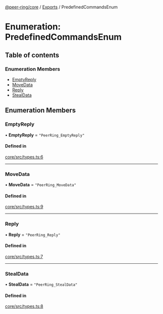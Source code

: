 [@peer-ring/core](../README.md) / [Exports](../modules.md) / PredefinedCommandsEnum

# Enumeration: PredefinedCommandsEnum

## Table of contents

### Enumeration Members

- [EmptyReply](PredefinedCommandsEnum.md#emptyreply)
- [MoveData](PredefinedCommandsEnum.md#movedata)
- [Reply](PredefinedCommandsEnum.md#reply)
- [StealData](PredefinedCommandsEnum.md#stealdata)

## Enumeration Members

### EmptyReply

• **EmptyReply** = `"PeerRing_EmptyReply"`

#### Defined in

[core/src/types.ts:6](https://github.com/mahendraHegde/peer-ring/blob/a34a79cc00dcfece3dd7053087438426a58bff61/packages/core/src/types.ts#L6)

---

### MoveData

• **MoveData** = `"PeerRing_MoveData"`

#### Defined in

[core/src/types.ts:9](https://github.com/mahendraHegde/peer-ring/blob/a34a79cc00dcfece3dd7053087438426a58bff61/packages/core/src/types.ts#L9)

---

### Reply

• **Reply** = `"PeerRing_Reply"`

#### Defined in

[core/src/types.ts:7](https://github.com/mahendraHegde/peer-ring/blob/a34a79cc00dcfece3dd7053087438426a58bff61/packages/core/src/types.ts#L7)

---

### StealData

• **StealData** = `"PeerRing_StealData"`

#### Defined in

[core/src/types.ts:8](https://github.com/mahendraHegde/peer-ring/blob/a34a79cc00dcfece3dd7053087438426a58bff61/packages/core/src/types.ts#L8)
